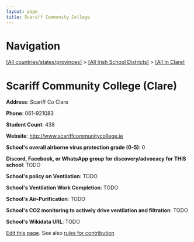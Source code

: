 ```yaml
---
layout: page
title: Scariff Community College
---
```

# Navigation

[[All countries/states/provinces]](../../..) > [[All Irish School Districts]](../..) > [[All In Clare]](..)

# Scariff Community College (Clare)

**Address**: Scariff Co Clare

**Phone**: 061-921083

**Student Count**: 438

**Website**: <http://www.scariffcommunitycollege.ie>

**School's overall airborne virus protection grade (0-5)**: 0

**Discord, Facebook, or WhatsApp group for discovery/advocacy for THIS school**: TODO

**School's policy on Ventilation**: TODO

**School's Ventilation Work Completion**: TODO

**School's Air-Purification**: TODO

**School's CO2 monitoring to actively drive ventilation and filtration**: TODO

**School's Wikidata URL**: TODO


[Edit this page](https://github.com/ventilate-schools/Ireland/edit/main/./Clare/Scariff_Community_College.md). See also [rules for contribution](../../../contribution-rules/)